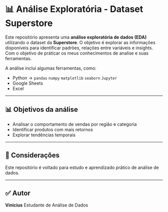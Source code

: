 # 📊 Análise Exploratória - Dataset Superstore

Este repositório apresenta uma **análise exploratória de dados (EDA)** utilizando o dataset da **Superstore**. O objetivo é explorar as informações disponíveis para identificar padrões, relações entre variáveis e insights. Com o objetivo de práticar os meus conhecimentos de analise e suas ferramentas.

A análise inclui algumas ferramentas, como:

- Python -> `pandas` `numpy` `matplotlib` `seaborn` `Jupyter`
- Google Sheets
- Excel

---

## 📊 Objetivos da análise

- Analisar o comportamento de vendas por região e categoria
- Identificar produtos com mais retornos
- Explorar tendências temporais

---

## 📍 Considerações

Este repositório é voltado para estudo e aprendizado prático de análise de dados.

---

## ✅ Autor

**Vinicius**
Estudante de Análise de Dados
